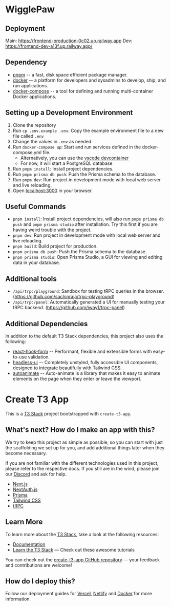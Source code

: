 # WigglePaw

## Deployment

Main: https://frontend-production-0c02.up.railway.app
Dev: https://frontend-dev-a13f.up.railway.app/

## Dependency

- [pnpm](https://pnpm.js.org/) -- a fast, disk space efficient package manager.
- [docker](https://www.docker.com/) -- a platform for developers and sysadmins to develop, ship, and run applications.
- [docker-compose](https://docs.docker.com/compose/) -- a tool for defining and running multi-container Docker applications.

## Setting up a Development Environment

1. Clone the repository
2. Run `cp .env.example .env`: Copy the example environment file to a new file called `.env`
3. Change the values in `.env` as needed
4. Run `docker-compose up`: Start and run services defined in the docker-compose.yml file.
   - Alternatively, you can use the [vscode devcontainer](https://code.visualstudio.com/docs/remote/containers)
   - For now, it will start a PostgreSQL database
5. Run `pnpm install`: Install project dependencies.
6. Run `pnpm prisma db push`: Push the Prisma schema to the database.
7. Run `pnpm dev`: Run project in development mode with local web server and live reloading.
8. Open [localhost:3000](http://localhost:3000) in your browser.

## Useful Commands

- `pnpm install`: Install project dependencies, will also run `pnpm prisma db push` and `pnpm prisma studio` after installation. Try this first if you are having weird trouble with the project.
- `pnpm dev`: Run project in development mode with local web server and live reloading.
- `pnpm build`: Build project for production.
- `pnpm prisma db push`: Push the Prisma schema to the database.
- `pnpm prisma studio`: Open Prisma Studio, a GUI for viewing and editing data in your database.

## Additional tools

- `/api/trpc/playground`: Sandbox for testing tRPC queries in the browser. (https://github.com/sachinraja/trpc-playground)
- `/api/trpc/panel`: Automatically generated a UI for manually testing your tRPC backend. (https://github.com/iway1/trpc-panel)

## Additional Dependencies

In addition to the default T3 Stack dependencies, this project also uses the following:

- [react-hook-form](https://react-hook-form.com/) -- Performant, flexible and extensible forms with easy-to-use validation.
- [headless-ui](https://headlessui.dev/) -- Completely unstyled, fully accessible UI components, designed to integrate beautifully with Tailwind CSS.
- [autoanimate](https://auto-animate.formkit.com) -- Auto-animate is a library that makes it easy to animate elements on the page when they enter or leave the viewport.

# Create T3 App

This is a [T3 Stack](https://create.t3.gg/) project bootstrapped with `create-t3-app`.

## What's next? How do I make an app with this?

We try to keep this project as simple as possible, so you can start with just the scaffolding we set up for you, and add additional things later when they become necessary.

If you are not familiar with the different technologies used in this project, please refer to the respective docs. If you still are in the wind, please join our [Discord](https://t3.gg/discord) and ask for help.

- [Next.js](https://nextjs.org)
- [NextAuth.js](https://next-auth.js.org)
- [Prisma](https://prisma.io)
- [Tailwind CSS](https://tailwindcss.com)
- [tRPC](https://trpc.io)

## Learn More

To learn more about the [T3 Stack](https://create.t3.gg/), take a look at the following resources:

- [Documentation](https://create.t3.gg/)
- [Learn the T3 Stack](https://create.t3.gg/en/faq#what-learning-resources-are-currently-available) — Check out these awesome tutorials

You can check out the [create-t3-app GitHub repository](https://github.com/t3-oss/create-t3-app) — your feedback and contributions are welcome!

## How do I deploy this?

Follow our deployment guides for [Vercel](https://create.t3.gg/en/deployment/vercel), [Netlify](https://create.t3.gg/en/deployment/netlify) and [Docker](https://create.t3.gg/en/deployment/docker) for more information.
